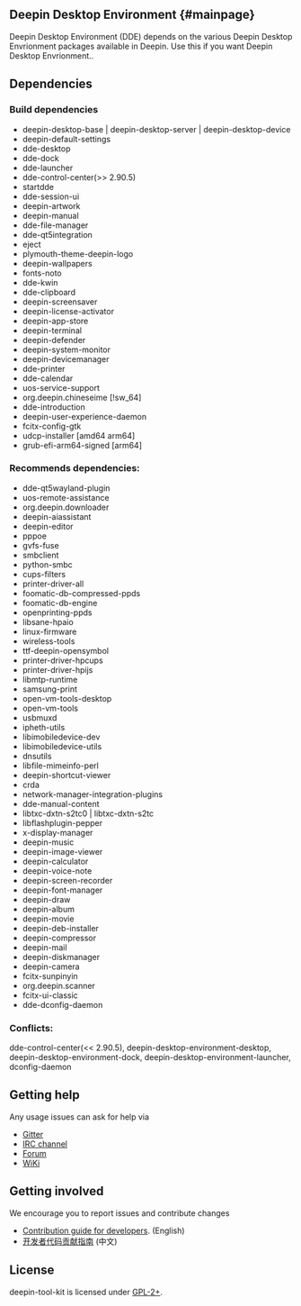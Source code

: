 ## Deepin Desktop Environment {#mainpage}

Deepin Desktop Environment (DDE) depends on the various Deepin Desktop Envrionment packages available in Deepin. 
Use this if you want Deepin Desktop Envrionment..

## Dependencies

### Build dependencies

* deepin-desktop-base | deepin-desktop-server | deepin-desktop-device
* deepin-default-settings
* dde-desktop
* dde-dock
* dde-launcher
* dde-control-center(>> 2.90.5)
* startdde
* dde-session-ui
* deepin-artwork
* deepin-manual
* dde-file-manager
* dde-qt5integration
* eject
* plymouth-theme-deepin-logo
* deepin-wallpapers
* fonts-noto
* dde-kwin
* dde-clipboard
* deepin-screensaver
* deepin-license-activator
* deepin-app-store
* deepin-terminal
* deepin-defender
* deepin-system-monitor
* deepin-devicemanager
* dde-printer
* dde-calendar
* uos-service-support
* org.deepin.chineseime [!sw_64]
* dde-introduction
* deepin-user-experience-daemon
* fcitx-config-gtk
* udcp-installer [amd64 arm64]
* grub-efi-arm64-signed [arm64]

### Recommends dependencies:

* dde-qt5wayland-plugin
* uos-remote-assistance
* org.deepin.downloader
* deepin-aiassistant
* deepin-editor
* pppoe
* gvfs-fuse
* smbclient
* python-smbc
* cups-filters
* printer-driver-all
* foomatic-db-compressed-ppds
* foomatic-db-engine
* openprinting-ppds
* libsane-hpaio
* linux-firmware
* wireless-tools
* ttf-deepin-opensymbol
* printer-driver-hpcups
* printer-driver-hpijs
* libmtp-runtime
* samsung-print
* open-vm-tools-desktop
* open-vm-tools
* usbmuxd
* ipheth-utils
* libimobiledevice-dev
* libimobiledevice-utils
* dnsutils
* libfile-mimeinfo-perl
* deepin-shortcut-viewer
* crda
* network-manager-integration-plugins
* dde-manual-content
* libtxc-dxtn-s2tc0 | libtxc-dxtn-s2tc
* libflashplugin-pepper
* x-display-manager
* deepin-music
* deepin-image-viewer
* deepin-calculator
* deepin-voice-note
* deepin-screen-recorder
* deepin-font-manager
* deepin-draw
* deepin-album
* deepin-movie
* deepin-deb-installer
* deepin-compressor
* deepin-mail
* deepin-diskmanager
* deepin-camera
* fcitx-sunpinyin
* org.deepin.scanner
* fcitx-ui-classic
* dde-dconfig-daemon

### Conflicts:
 dde-control-center(<< 2.90.5),
 deepin-desktop-environment-desktop,
 deepin-desktop-environment-dock,
 deepin-desktop-environment-launcher,
 dconfig-daemon

## Getting help

Any usage issues can ask for help via

* [Gitter](https://gitter.im/orgs/linuxdeepin/rooms)
* [IRC channel](https://webchat.freenode.net/?channels=deepin)
* [Forum](https://bbs.deepin.org)
* [WiKi](https://wiki.deepin.org/)

## Getting involved

We encourage you to report issues and contribute changes

* [Contribution guide for developers](https://github.com/linuxdeepin/developer-center/wiki/Contribution-Guidelines-for-Developers-en). (English)
* [开发者代码贡献指南](https://github.com/linuxdeepin/developer-center/wiki/Contribution-Guidelines-for-Developers) (中文)

## License

deepin-tool-kit is licensed under [GPL-2+](LICENSE).
